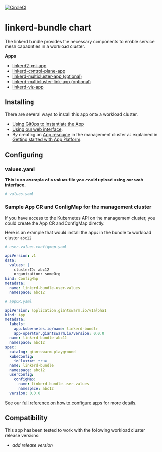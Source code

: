 [![CircleCI](https://circleci.com/gh/giantswarm/linkerd-bundle.svg?style=shield)](https://circleci.com/gh/giantswarm/linkerd-bundle)

# linkerd-bundle chart

The linkerd bundle provides the necessary components to enable service mesh capabilities in a workload cluster.

**Apps**

- [linkerd2-cni-app](https://github.com/giantswarm/linkerd2-cni-app)
- [linkerd-control-plane-app](https://github.com/giantswarm/linkerd-control-plane-app)
- [linkerd-multicluster-app (optional)](https://github.com/giantswarm/linkerd-multicluster-app)
- [linkerd-multicluster-link-app (optional)](https://github.com/giantswarm/linkerd-multicluster-link-app)
- [linkerd-viz-app](https://github.com/giantswarm/linkerd-viz-app)

## Installing

There are several ways to install this app onto a workload cluster.

- [Using GitOps to instantiate the App](https://docs.giantswarm.io/advanced/gitops/#installing-managed-apps)
- [Using our web interface](https://docs.giantswarm.io/ui-api/web/app-platform/#installing-an-app).
- By creating an [App resource](https://docs.giantswarm.io/ui-api/management-api/crd/apps.application.giantswarm.io/) in the management cluster as explained in [Getting started with App Platform](https://docs.giantswarm.io/app-platform/getting-started/).

## Configuring

### values.yaml

**This is an example of a values file you could upload using our web interface.**

```yaml
# values.yaml

```

### Sample App CR and ConfigMap for the management cluster

If you have access to the Kubernetes API on the management cluster, you could create
the App CR and ConfigMap directly.

Here is an example that would install the apps in the bundle to
workload cluster `abc12`:

```yaml
# user-values-configmap.yaml

apiVersion: v1
data:
  values: |
    clusterID: abc12
    organization: someOrg
kind: ConfigMap
metadata:
  name: linkerd-bundle-user-values
  namespace: abc12
```

```yaml
# appCR.yaml

apiVersion: application.giantswarm.io/v1alpha1
kind: App
metadata:
  labels:
    app.kubernetes.io/name: linkerd-bundle
    app-operator.giantswarm.io/version: 0.0.0
  name: linkerd-bundle-abc12
  namespace: abc12
spec:
  catalog: giantswarm-playground
  kubeConfig:
    inCluster: true
  name: linkerd-bundle
  namespace: abc12
  userConfig:
    configMap:
      name: linkerd-bundle-user-values
      namespace: abc12
  version: 0.0.0
```

See our [full reference on how to configure apps](https://docs.giantswarm.io/app-platform/app-configuration/) for more details.

## Compatibility

This app has been tested to work with the following workload cluster release versions:

- _add release version_

